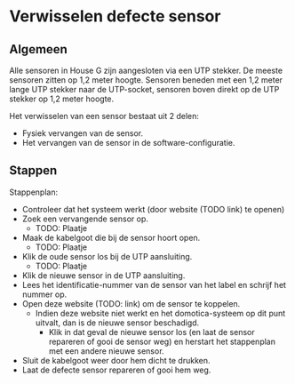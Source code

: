 # Verwisselen defecte sensor

## Algemeen

Alle sensoren in House G zijn aangesloten via een UTP stekker. De meeste sensoren zitten op 1,2 meter hoogte. Sensoren beneden met een 1,2 meter lange UTP stekker naar de UTP-socket, sensoren boven direkt op de UTP stekker op 1,2 meter hoogte.

Het verwisselen van een sensor bestaat uit 2 delen:
- Fysiek vervangen van de sensor.
- Het vervangen van de sensor in de software-configuratie.

## Stappen

Stappenplan:
- Controleer dat het systeem werkt (door website (TODO link) te openen)
- Zoek een vervangende sensor op.
  - TODO: Plaatje
- Maak de kabelgoot die bij de sensor hoort open.
  - TODO: Plaatje
- Klik de oude sensor los bij de UTP aansluiting.
  - TODO: Plaatje
- Klik de nieuwe sensor in de UTP aansluiting.
- Lees het identificatie-nummer van de sensor van het label en schrijf het nummer op.
- Open deze website (TODO: link) om de sensor te koppelen.
  - Indien deze website niet werkt en het domotica-systeem op dit punt uitvalt, dan is de nieuwe sensor beschadigd.
     - Klik in dat geval de nieuwe sensor los (en laat de sensor repareren of gooi de sensor weg) en herstart het stappenplan met een andere nieuwe sensor.
- Sluit de kabelgoot weer door hem dicht te drukken.
- Laat de defecte sensor repareren of gooi hem weg.


